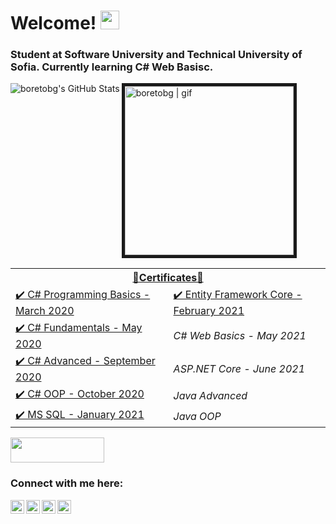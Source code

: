 # Welcome! <img src="https://user-images.githubusercontent.com/1303154/88677602-1635ba80-d120-11ea-84d8-d263ba5fc3c0.gif" width="30px"> 
### Student at Software University and Technical University of Sofia. Currently learning C# Web Basisc.
<img align="left" alt="boretobg's GitHub Stats" src="https://github-readme-stats.vercel.app/api?username=boretobg&count_private=true&theme=tokyonight&hide=prs&show_icons=true" />
<img aling="left" alt="boretobg | gif" width="270px" border="5" src="https://miro.medium.com/max/1360/0*7Q3yvSIv_t0ioJ-Z.gif" />

<table style="float: left;">
    <tr>
         <th colspan="2"> <a href="https://softuni.bg/users/profile/certificates?username=BobbyStefanov"> 📜Certificates📜</th>
     </tr>
     <tr>
         <td> <a href="https://softuni.bg/certificates/details/81539/201dbf5b">✔️  C# Programming Basics - March 2020</a> </td>
	 <td> <a href="https://softuni.bg/certificates/details/102712/4055a902">✔️ Entity Framework Core - February 2021</a> </td>
     </tr>
     <tr>
         <td> <a href="https://softuni.bg/certificates/details/86277/6684d0be">✔️  C# Fundamentals - May 2020</a> </td>
	 <td>   <i> C# Web Basics - May 2021 </i> </a> </td>
     </tr>
     <tr>
         <td> <a href="https://softuni.bg/certificates/details/90343/be5155d6">✔️  C# Advanced - September 2020</a>  </td>
	 <td>   <i> ASP.NET Core - June 2021 </i> </a> </td>
     </tr>
     <tr>
         <td> <a href="https://softuni.bg/certificates/details/95786/2c2a95c3">✔️  C# OOP - October 2020</a> </td>
	 <td>   <i> Java Advanced </i> </a> </td>
     </tr>
     <tr>
         <td><a href="https://softuni.bg/certificates/details/97753/7180e6b7">✔️  MS SQL - January 2021</a>  </td>
	 <td>   <i> Java OOP </i> </a> </td>
     </tr>
 </table> 

 <img width="150" height="40" src="https://visitor-badge.glitch.me/badge?page_id=boretobg">

### Connect with me here:

[<img align="left" alt="boretobg | Instagram" width="22px" src="https://assets.stickpng.com/images/580b57fcd9996e24bc43c521.png" />][instagram]
[<img align="left" alt="boretobg | Facebook" width="22px" src="https://upload.wikimedia.org/wikipedia/commons/thumb/0/05/Facebook_Logo_%282019%29.png/1024px-Facebook_Logo_%282019%29.png" />][facebook]
[<img align="left" alt="boretobg | Youtube" width="22px" src="https://i.pinimg.com/originals/de/1c/91/de1c91788be0d791135736995109272a.png" />][youtube]
[<img align="left" alt="boretobg | Spotify" width="22px" src="https://www.freepnglogos.com/uploads/spotify-logo-png/file-spotify-logo-png-4.png" />][spotify]


[facebook]: https://facebook.com/boretobg
[instagram]: https://instagram.com/bobbystefanov
[youtube]: https://www.youtube.com/Heisenbergyt
[spotify]: https://open.spotify.com/user/21kbmgahty4nyq4tycetkhn5i